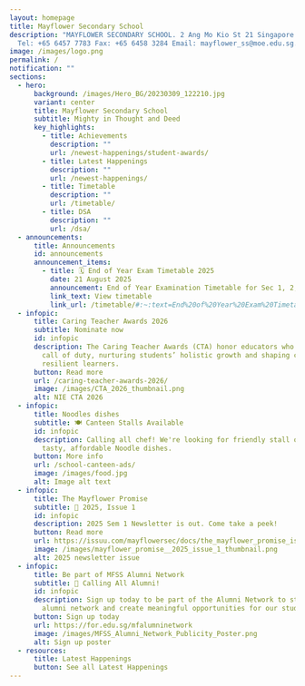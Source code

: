 ```yaml
---
layout: homepage
title: Mayflower Secondary School
description: "MAYFLOWER SECONDARY SCHOOL. 2 Ang Mo Kio St 21 Singapore 569384
  Tel: +65 6457 7783 Fax: +65 6458 3284 Email: mayflower_ss@moe.edu.sg."
image: /images/logo.png
permalink: /
notification: ""
sections:
  - hero:
      background: /images/Hero_BG/20230309_122210.jpg
      variant: center
      title: Mayflower Secondary School
      subtitle: Mighty in Thought and Deed
      key_highlights:
        - title: Achievements
          description: ""
          url: /newest-happenings/student-awards/
        - title: Latest Happenings
          description: ""
          url: /newest-happenings/
        - title: Timetable
          description: ""
          url: /timetable/
        - title: DSA
          description: ""
          url: /dsa/
  - announcements:
      title: Announcements
      id: announcements
      announcement_items:
        - title: 🗓 End of Year Exam Timetable 2025
          date: 21 August 2025
          announcement: End of Year Examination Timetable for Sec 1, 2, 3 are available.
          link_text: View timetable
          link_url: /timetable/#:~:text=End%20of%20Year%20Exam%20Timetable%202025
  - infopic:
      title: Caring Teacher Awards 2026
      subtitle: Nominate now
      id: infopic
      description: The Caring Teacher Awards (CTA) honor educators who go beyond the
        call of duty, nurturing students’ holistic growth and shaping confident,
        resilient learners.
      button: Read more
      url: /caring-teacher-awards-2026/
      image: /images/CTA_2026_thumbnail.png
      alt: NIE CTA 2026
  - infopic:
      title: Noodles dishes
      subtitle: 🍽 Canteen Stalls Available
      id: infopic
      description: Calling all chef! We're looking for friendly stall owners to serve
        tasty, affordable Noodle dishes.
      button: More info
      url: /school-canteen-ads/
      image: /images/food.jpg
      alt: Image alt text
  - infopic:
      title: The Mayflower Promise
      subtitle: 📰 2025, Issue 1
      id: infopic
      description: 2025 Sem 1 Newsletter is out. Come take a peek!
      button: Read more
      url: https://issuu.com/mayflowersec/docs/the_mayflower_promise_issue_1_2025_?fr=sOGFjNjg2Njg1MTU
      image: /images/mayflower_promise__2025_issue_1_thumbnail.png
      alt: 2025 newsletter issue
  - infopic:
      title: Be part of MFSS Alumni Network
      subtitle: 📢 Calling All Alumni!
      id: infopic
      description: Sign up today to be part of the Alumni Network to strengthen our
        alumni network and create meaningful opportunities for our students.
      button: Sign up today
      url: https://for.edu.sg/mfalumninetwork
      image: /images/MFSS_Alumni_Network_Publicity_Poster.png
      alt: Sign up poster
  - resources:
      title: Latest Happenings
      button: See all Latest Happenings
---
```

